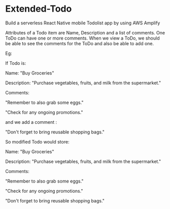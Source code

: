 # Extended-Todo
Build a serverless React Native mobile Todolist app by using AWS Amplify

Attributes of a Todo item are Name, Description and a list of comments. One ToDo can have one or more comments. When we view a ToDo, we should be able to see the comments for the ToDo and also be able to add one.

Eg: 

If Todo is:

Name: "Buy Groceries"

Description: "Purchase vegetables, fruits, and milk from the supermarket."

Comments:

"Remember to also grab some eggs."

"Check for any ongoing promotions."

and we add a comment :

"Don't forget to bring reusable shopping bags."

So modified Todo would store:

Name: "Buy Groceries"

Description: "Purchase vegetables, fruits, and milk from the supermarket."

Comments:

"Remember to also grab some eggs."

"Check for any ongoing promotions."

"Don't forget to bring reusable shopping bags."
